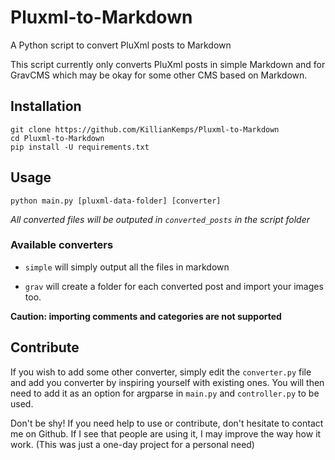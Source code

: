 # Pluxml-to-Markdown
A Python script to convert PluXml posts to Markdown

This script currently only converts PluXml posts in simple Markdown and for GravCMS which may be okay for some other CMS based on Markdown.

## Installation

```
git clone https://github.com/KillianKemps/Pluxml-to-Markdown
cd Pluxml-to-Markdown
pip install -U requirements.txt
```

## Usage

```
python main.py [pluxml-data-folder] [converter]
```

*All converted files will be outputed in `converted_posts` in the script folder*


### Available converters
  - `simple` will simply output all the files in markdown

  - `grav` will create a folder for each converted post and import your images too.

**Caution: importing comments and categories are not supported**

## Contribute

If you wish to add some other converter, simply edit the `converter.py` file and add you converter by inspiring yourself with existing ones. You will then need to add it as an option for argparse in `main.py` and `controller.py` to be used.

Don't be shy! If you need help to use or contribute, don't hesitate to contact me on Github. If I see that people are using it, I may improve the way how it work. (This was just a one-day project for a personal need)

